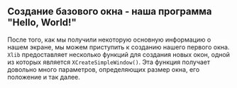 ## Создание базового окна - наша программа "Hello, World!"

После того, как мы получили некоторую основную информацию о нашем экране, мы можем приступить к созданию нашего первого окна. `Xlib` предоставляет несколько функций для создания новых окон, одной из которых является `XCreateSimpleWindow()`. Эта функция получает довольно много параметров, определяющих размер окна, его положение и так далее.
